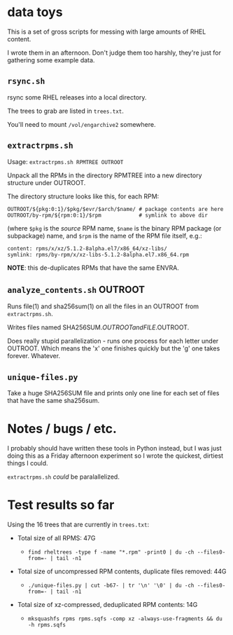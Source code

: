 # data toys

This is a set of gross scripts for messing with large amounts of RHEL content.

I wrote them in an afternoon. Don't judge them too harshly, they're just for
gathering some example data.

## `rsync.sh`

rsync some RHEL releases into a local directory.

The trees to grab are listed in `trees.txt`.

You'll need to mount `/vol/engarchive2` somewhere.

## `extractrpms.sh`

Usage: `extractrpms.sh RPMTREE OUTROOT`

Unpack all the RPMs in the directory RPMTREE into a new directory structure
under OUTROOT.

The directory structure looks like this, for each RPM:

    OUTROOT/${pkg:0:1}/$pkg/$evr/$arch/$name/ # package contents are here
    OUTROOT/by-rpm/${rpm:0:1}/$rpm            # symlink to above dir

(where `$pkg` is the _source_ RPM name, `$name` is the binary RPM package
(or subpackage) name, and `$rpm` is the name of the RPM file itself, e.g.:

    content: rpms/x/xz/5.1.2-8alpha.el7/x86_64/xz-libs/
    symlink: rpms/by-rpm/x/xz-libs-5.1.2-8alpha.el7.x86_64.rpm

**NOTE**: this de-duplicates RPMs that have the same ENVRA.

## `analyze_contents.sh` OUTROOT

Runs file(1) and sha256sum(1) on all the files in an OUTROOT from
`extractrpms.sh`.

Writes files named SHA256SUM.$OUTROOT and FILE.$OUTROOT.

Does really stupid parallelization - runs one process for each letter
under OUTROOT. Which means the 'x' one finishes quickly but the 'g' one
takes forever. Whatever.

## `unique-files.py`

Take a huge SHA256SUM file and prints only one line for each set of files that have
the same sha256sum.

# Notes / bugs / etc.

I probably should have written these tools in Python instead, but I was just
doing this as a Friday afternoon experiment so I wrote the quickest, dirtiest
things I could.

`extractrpms.sh` *could* be paralallelized.

# Test results so far

Using the 16 trees that are currently in `trees.txt`:

* Total size of all RPMS: 47G
  * `find rheltrees -type f -name "*.rpm" -print0 | du -ch --files0-from=- | tail -n1`

* Total size of uncompressed RPM contents, duplicate files removed: 44G
  * `./unique-files.py | cut -b67- | tr '\n' '\0' | du -ch --files0-from=- | tail -n1`

* Total size of xz-compressed, deduplicated RPM contents: 14G
  * `mksquashfs rpms rpms.sqfs -comp xz -always-use-fragments && du -h rpms.sqfs`
